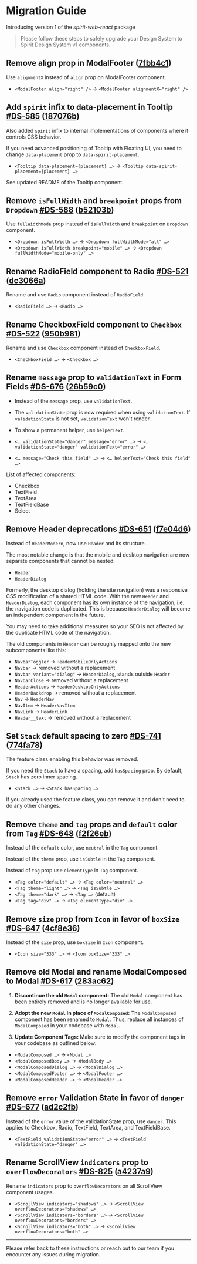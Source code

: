 # Migration Guide

Introducing version 1 of the _spirit-web-react_ package

> Please follow these steps to safely upgrade your Design System to Spirit Design System v1 components.

## Remove align prop in ModalFooter ([7fbb4c1](https://github.com/lmc-eu/spirit-design-system/commit/7fbb4c1))

Use `alignmentX` instead of `align` prop on ModalFooter component.

- `<ModalFooter align="right" />` → `<ModalFooter alignmentX="right" />`

## Add `spirit` infix to data-placement in Tooltip [#DS-585](https://jira.lmc.cz/browse/DS-585) ([187076b](https://github.com/lmc-eu/spirit-design-system/commit/187076b))

Also added `spirit` infix to internal implementations of components where it controls CSS behavior.

If you need advanced positioning of Tooltip with Floating UI, you need to change `data-placement` prop to `data-spirit-placement`.

- `<Tooltip data-placement={placement} …>` → `<Tooltip data-spirit-placement={placement} …>`

See updated README of the Tooltip component.

## Remove `isFullWidth` and `breakpoint` props from `Dropdown` [#DS-588](https://jira.lmc.cz/browse/DS-588) ([b52103b](https://github.com/lmc-eu/spirit-design-system/commit/b52103b))

Use `fullWidthMode` prop instead of `isFullWidth` and `breakpoint` on `Dropdown` component.

- `<Dropdown isFullWidth …>` → `<Dropdown fullWidthMode="all" …>`
- `<Dropdown isFullWidth breakpoint="mobile" …>` → `<Dropdown fullWidthMode="mobile-only" …>`

## Rename RadioField component to Radio [#DS-521](https://jira.lmc.cz/browse/DS-521) ([dc3066a](https://github.com/lmc-eu/spirit-design-system/commit/dc3066a))

Rename and use `Radio` component instead of `RadioField`.

- `<RadioField …>` → `<Radio …>`

## Rename CheckboxField component to `Checkbox` [#DS-522](https://jira.lmc.cz/browse/DS-522) ([950b981](https://github.com/lmc-eu/spirit-design-system/commit/950b981))

Rename and use `Checkbox` component instead of `CheckboxField`.

- `<CheckboxField …>` → `<Checkbox …>`

## Rename `message` prop to `validationText` in Form Fields [#DS-676](https://jira.lmc.cz/browse/DS-676) ([26b59c0](https://github.com/lmc-eu/spirit-design-system/commit/26b59c0))

- Instead of the `message` prop, use `validationText`.
- The `validationState` prop is now required when using `validationText`.
  If `validationState` is not set, `validationText` won't render.
- To show a permanent helper, use `helperText`.

- `<… validationState="danger" message="error" …>` → `<… validationState="danger" validationText="error" …>`
- `<… message="Check this field" …>` → `<… helperText="Check this field" …>`

List of affected components:

- Checkbox
- TextField
- TextArea
- TextFieldBase
- Select

## Remove Header deprecations [#DS-651](https://jira.lmc.cz/browse/DS-651) ([f7e04d6](https://github.com/lmc-eu/spirit-design-system/commit/f7e04d6))

Instead of `HeaderModern`, now use `Header` and its structure.

The most notable change is that the mobile and desktop navigation are now separate components that cannot be nested:

- `Header`
- `HeaderDialog`

Formerly, the desktop dialog (holding the site navigation) was a responsive CSS modification of a shared HTML code.
With the new `Header` and `HeaderDialog`, each component has its own instance of the navigation, i.e. the navigation code is duplicated.
This is because `HeaderDialog` will become an independent component in the future.

You may need to take additional measures so your SEO is not affected by the duplicate HTML code of the navigation.

The old components in `Header` can be roughly mapped onto the new subcomponents like this:

- `NavbarToggler` → `HeaderMobileOnlyActions`
- `Navbar` → removed without a replacement
- `Navbar variant="dialog"` → `HeaderDialog`, stands outside `Header`
- `NavbarClose` → removed without a replacement
- `HeaderActions` → `HeaderDesktopOnlyActions`
- `HeaderBackdrop` → removed without a replacement
- `Nav` → `HeaderNav`
- `NavItem` → `HeaderNavItem`
- `NavLink` → `HeaderLink`
- `Header__text` → removed without a replacement

## Set `Stack` default spacing to zero [#DS-741](https://jira.lmc.cz/browse/DS-741) ([774fa78](https://github.com/lmc-eu/spirit-design-system/commit/774fa78))

The feature class enabling this behavior was removed.

If you need the `Stack` to have a spacing, add `hasSpacing` prop. By default, `Stack` has zero inner spacing.

- `<Stack …>` → `<Stack hasSpacing …>`

If you already used the feature class, you can remove it and don't need to do any other changes.

## Remove `theme` and `tag` props and `default` color from `Tag` [#DS-648](https://jira.lmc.cz/browse/DS-648) ([f2f26eb](https://github.com/lmc-eu/spirit-design-system/commit/f2f26eb))

Instead of the `default` color, use `neutral` in the `Tag` component.

Instead of the `theme` prop, use `isSubtle` in the `Tag` component.

Instead of `tag` prop use `elementType` in `Tag` component.

- `<Tag color="default" …>` → `<Tag color="neutral" …>`
- `<Tag theme="light" …>` → `<Tag isSubtle …>`
- `<Tag theme="dark" …>` → `<Tag …>` (default)
- `<Tag tag="div" …>` → `<Tag elementType="div" …>`

## Remove `size` prop from `Icon` in favor of `boxSize` [#DS-647](https://jira.lmc.cz/browse/DS-647) ([4cf8e36](https://github.com/lmc-eu/spirit-design-system/commit/4cf8e36))

Instead of the `size` prop, use `boxSize` in `Icon` component.

- `<Icon size="333" …>` → `<Icon boxSize="333" …>`

## Remove old Modal and rename ModalComposed to Modal [#DS-617](https://jira.lmc.cz/browse/DS-617) ([283ac62](https://github.com/lmc-eu/spirit-design-system/commit/283ac62))

1. **Discontinue the old `Modal` component:**
   The old `Modal` component has been entirely removed and is no longer available for use.

2. **Adopt the new `Modal` in place of `ModalComposed`:**
   The `ModalComposed` component has been renamed to `Modal`.
   Thus, replace all instances of `ModalComposed` in your codebase with `Modal`.

3. **Update Component Tags:**
   Make sure to modify the component tags in your codebase as outlined below:

- `<ModalComposed …>` → `<Modal …>`
- `<ModalComposedBody …>` → `<ModalBody …>`
- `<ModalComposedDialog …>` → `<ModalDialog …>`
- `<ModalComposedFooter …>` → `<ModalFooter …>`
- `<ModalComposedHeader …>` → `<ModalHeader …>`

## Remove `error` Validation State in favor of `danger` [#DS-677](https://jira.lmc.cz/browse/DS-677) ([ad2c2fb](https://github.com/lmc-eu/spirit-design-system/commit/ad2c2fb))

Instead of the `error` value of the validationState prop, use `danger`.
This applies to Checkbox, Radio, TextField, TextArea, and TextFieldBase.

- `<TextField validationState="error" …>` → `<TextField validationState="danger" …>`

## Rename ScrollView `indicators` prop to `overflowDecorators` [#DS-825](https://jira.lmc.cz/browse/DS-825) ([a4237a9](https://github.com/lmc-eu/spirit-design-system/commit/a4237a9))

Rename `indicators` prop to `overflowDecorators` on all ScrollView component usages.

- `<ScrollView indicators="shadows" …>` → `<ScrollView overflowDecorators="shadows" …>`
- `<ScrollView indicators="borders" …>` → `<ScrollView overflowDecorators="borders" …>`
- `<ScrollView indicators="both" …>` → `<ScrollView overflowDecorators="both" …>`

---

Please refer back to these instructions or reach out to our team if you encounter any issues during migration.
